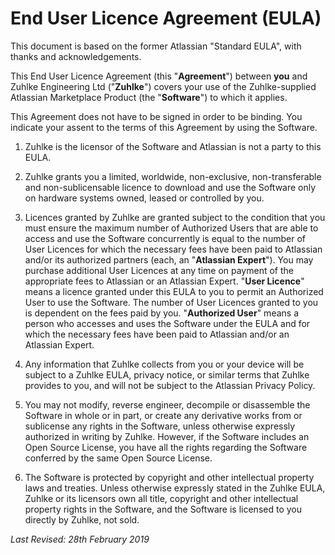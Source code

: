 # End User Licence Agreement (EULA)
This document is based on the former Atlassian "Standard EULA", with thanks and acknowledgements.

This End User Licence Agreement (this "__Agreement__") between __you__ and Zuhlke Engineering Ltd ("__Zuhlke__")
covers your use of the Zuhlke-supplied Atlassian Marketplace Product (the "__Software__") to which it applies.

This Agreement does not have to be signed in order to be binding. You indicate your assent to the terms of this
Agreement by using the Software.

1. Zuhlke is the licensor of the Software and Atlassian is not a party to this EULA.

1. Zuhlke grants you a limited, worldwide, non-exclusive, non-transferable and non-sublicensable licence to download
and use the Software only on hardware systems owned, leased or controlled by you.

1. Licences granted by Zuhlke are granted subject to the condition that you must ensure the maximum number of
Authorized Users that are able to access and use the Software concurrently is equal to the number of User
Licences for which the necessary fees have been paid to Atlassian and/or its authorized partners (each, an
"__Atlassian Expert__"). You may purchase additional User Licences at any time on payment of the appropriate fees
to Atlassian or an Atlassian Expert. "__User Licence__" means a licence granted under this EULA to you to permit an
Authorized User to use the Software. The number of User Licences granted to you is dependent on the fees
paid by you. "__Authorized User__" means a person who accesses and uses the Software under the EULA and for
which the necessary fees have been paid to Atlassian and/or an Atlassian Expert.

1. Any information that Zuhlke collects from you or your device will be subject to a Zuhlke EULA, privacy notice,
or similar terms that Zuhlke provides to you, and will not be subject to the Atlassian Privacy Policy.

1. You may not modify, reverse engineer, decompile or disassemble the Software in whole or in part, or
create any derivative works from or sublicense any rights in the Software, unless otherwise expressly
authorized in writing by Zuhlke. However, if the Software includes an Open Source License, you have all
the rights regarding the Software conferred by the same Open Source License.

1. The Software is protected by copyright and other intellectual property laws and treaties. Unless otherwise
expressly stated in the Zuhlke EULA, Zuhlke or its licensors own all title, copyright and other intellectual property
rights in the Software, and the Software is licensed to you directly by Zuhlke, not sold.

*Last Revised: 28th February 2019*

